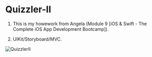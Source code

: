 # Quizzler-II

1. This is my howework from Angela (Module 9 [iOS & Swift - The Complete iOS App Development Bootcamp]).

2. UIKit/Storyboard/MVC.

![QuizzlerII](https://user-images.githubusercontent.com/98012564/173037284-b7066c1e-874f-43d0-b3d5-4f7025d8b3b4.gif)
